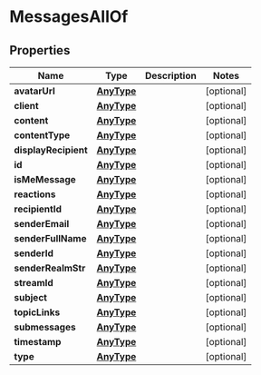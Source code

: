 
# MessagesAllOf

## Properties
Name | Type | Description | Notes
------------ | ------------- | ------------- | -------------
**avatarUrl** | [**AnyType**](.md) |  |  [optional]
**client** | [**AnyType**](.md) |  |  [optional]
**content** | [**AnyType**](.md) |  |  [optional]
**contentType** | [**AnyType**](.md) |  |  [optional]
**displayRecipient** | [**AnyType**](.md) |  |  [optional]
**id** | [**AnyType**](.md) |  |  [optional]
**isMeMessage** | [**AnyType**](.md) |  |  [optional]
**reactions** | [**AnyType**](.md) |  |  [optional]
**recipientId** | [**AnyType**](.md) |  |  [optional]
**senderEmail** | [**AnyType**](.md) |  |  [optional]
**senderFullName** | [**AnyType**](.md) |  |  [optional]
**senderId** | [**AnyType**](.md) |  |  [optional]
**senderRealmStr** | [**AnyType**](.md) |  |  [optional]
**streamId** | [**AnyType**](.md) |  |  [optional]
**subject** | [**AnyType**](.md) |  |  [optional]
**topicLinks** | [**AnyType**](.md) |  |  [optional]
**submessages** | [**AnyType**](.md) |  |  [optional]
**timestamp** | [**AnyType**](.md) |  |  [optional]
**type** | [**AnyType**](.md) |  |  [optional]




